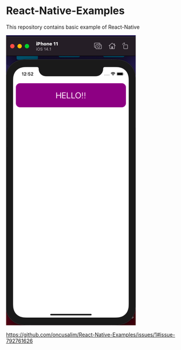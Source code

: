 # React-Native-Examples
This repository contains basic example of React-Native 

![](hello.png)


https://github.com/oncusalim/React-Native-Examples/issues/1#issue-792761626
